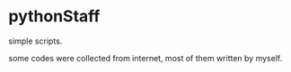 # pythonStaff
simple scripts.

some codes were collected from internet, most of them written by myself.
